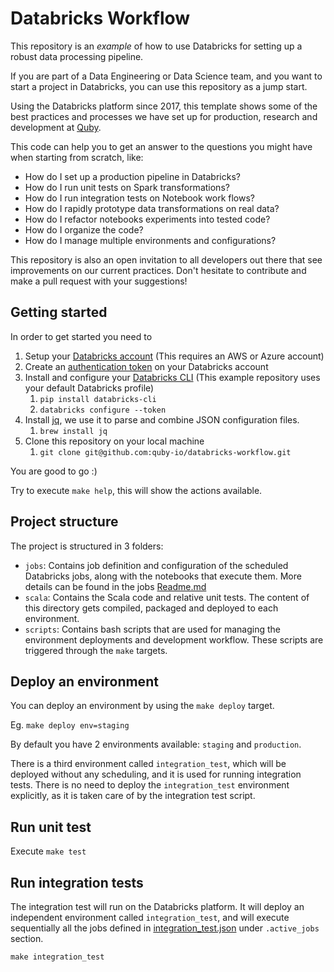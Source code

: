 # Databricks Workflow

This repository is an *example* of how to use Databricks for setting up a robust data processing pipeline.

If you are part of a Data Engineering or Data Science team, and you want to start a project in Databricks, you can use this repository as a jump start. 

Using the Databricks platform since 2017, this template shows some of the best practices and processes we have set up for production, research and development at [Quby](https://www.quby.com/).

This code can help you to get an answer to the questions you might have when starting from scratch, like:
* How do I set up a production pipeline in Databricks?
* How do I run unit tests on Spark transformations?
* How do I run integration tests on Notebook work flows?
* How do I rapidly prototype data transformations on real data?
* How do I refactor notebooks experiments into tested code?
* How do I organize the code?
* How do I manage multiple environments and configurations?

This repository is also an open invitation to all developers out there that see improvements on our current practices. Don't hesitate to contribute and make a pull request with your suggestions!

## Getting started

In order to get started you need to

1. Setup your [Databricks account](https://databricks.com/try-databricks) (This requires an AWS or Azure account)
2. Create an [authentication token](https://docs.databricks.com/dev-tools/api/latest/authentication.html) on your Databricks account
2. Install and configure your [Databricks CLI](https://docs.databricks.com/dev-tools/cli/index.html) (This example repository uses your default Databricks profile) 
   1. `pip install databricks-cli`
   2. `databricks configure --token`
3. Install [jq](https://stedolan.github.io/jq/), we use it to parse and combine JSON configuration files.
   1. `brew install jq`
4. Clone this repository on your local machine 
   1. `git clone git@github.com:quby-io/databricks-workflow.git`

You are good to go :)

Try to execute `make help`, this will show the actions available.

## Project structure

The project is structured in 3 folders:
* `jobs`: Contains job definition and configuration of the scheduled Databricks jobs, along with the notebooks that execute them. More details can be found in the jobs [Readme.md](./jobs/Readme.md) 
* `scala`: Contains the Scala code and relative unit tests. The content of this directory gets compiled, packaged and deployed to each environment.
* `scripts`: Contains bash scripts that are used for managing the environment deployments and development workflow. These scripts are triggered through the `make` targets.

## Deploy an environment

You can deploy an environment by using the `make deploy` target.

Eg. `make deploy env=staging`

By default you have 2 environments available: `staging` and `production`.

There is a third environment called `integration_test`, which will be deployed without any scheduling, and it is used for running integration tests. There is no need to deploy the `integration_test` environment explicitly, as it is taken care of by the integration test script.

## Run unit test

Execute `make test`

## Run integration tests

The integration test will run on the Databricks platform. It will deploy an independent environment called `integration_test`, and will execute sequentially all the jobs defined in [integration_test.json](./jobs/environments/integration_test.json) under `.active_jobs` section.

`make integration_test`